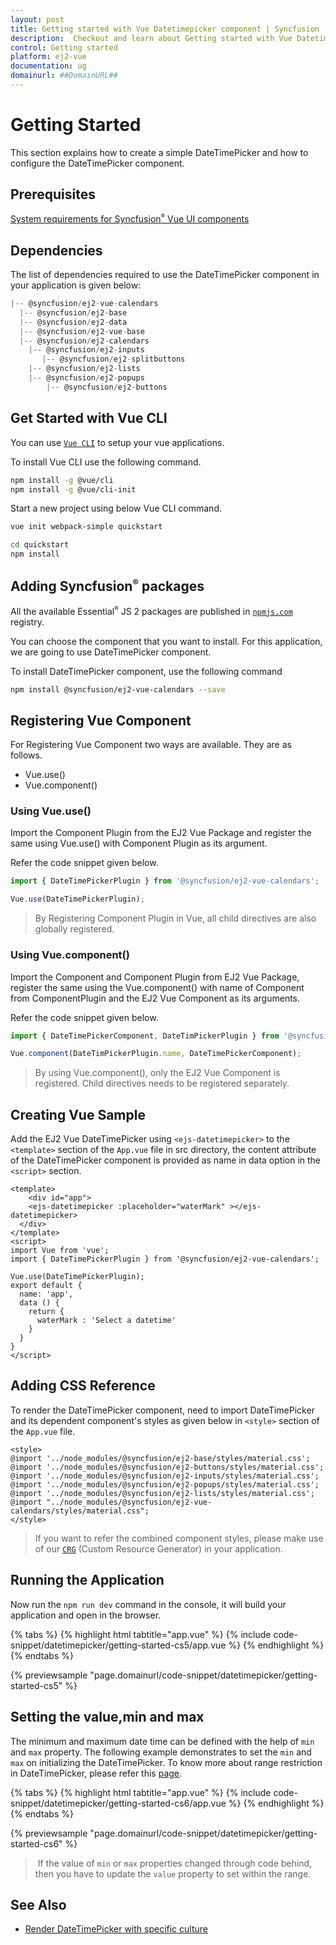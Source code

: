 ```yaml
---
layout: post
title: Getting started with Vue Datetimepicker component | Syncfusion
description:  Checkout and learn about Getting started with Vue Datetimepicker component of Syncfusion Essential JS 2 and more details.
control: Getting started 
platform: ej2-vue
documentation: ug
domainurl: ##DomainURL##
---
```


# Getting Started

This section explains how to create a simple DateTimePicker and how to configure the DateTimePicker component.

## Prerequisites

[System requirements for Syncfusion<sup style="font-size:70%">&reg;</sup> Vue UI components](https://ej2.syncfusion.com/vue/documentation/system-requirements/)

## Dependencies

The list of dependencies required to use the DateTimePicker component in your application is given below:

```javascript
|-- @syncfusion/ej2-vue-calendars
  |-- @syncfusion/ej2-base
  |-- @syncfusion/ej2-data
  |-- @syncfusion/ej2-vue-base
  |-- @syncfusion/ej2-calendars
    |-- @syncfusion/ej2-inputs
       |-- @syncfusion/ej2-splitbuttons
    |-- @syncfusion/ej2-lists
    |-- @syncfusion/ej2-popups
        |-- @syncfusion/ej2-buttons
```

## Get Started with Vue CLI

You can use [`Vue CLI`](https://github.com/vuejs/vue-cli) to setup your vue applications.

To install Vue CLI use the following command.

```bash
npm install -g @vue/cli
npm install -g @vue/cli-init
```

Start a new project using below Vue CLI command.

```bash
vue init webpack-simple quickstart

cd quickstart
npm install

```

## Adding Syncfusion<sup style="font-size:70%">&reg;</sup> packages

All the available Essential<sup style="font-size:70%">&reg;</sup> JS 2 packages are published in [`npmjs.com`](https://www.npmjs.com/~syncfusionorg) registry.

You can choose the component that you want to install. For this application, we are going to use DateTimePicker component.

To install DateTimePicker component, use the following command

```bash
npm install @syncfusion/ej2-vue-calendars --save
```

## Registering Vue Component

For Registering Vue Component two ways are available. They are as follows.
* Vue.use()
* Vue.component()

### Using Vue.use()

Import the Component Plugin from the EJ2 Vue Package and register the same using Vue.use() with Component Plugin as its argument.

Refer the code snippet given below.

```ts
import { DateTimePickerPlugin } from '@syncfusion/ej2-vue-calendars';

Vue.use(DateTimePickerPlugin);
```

> By Registering Component Plugin in Vue, all child directives are also globally registered.

### Using Vue.component()

Import the Component and Component Plugin from EJ2 Vue Package, register the same using the Vue.component() with name of Component from ComponentPlugin and the EJ2 Vue Component as its arguments.

Refer the code snippet given below.

```ts
import { DateTimePickerComponent, DateTimPickerPlugin } from '@syncfusion/ej2-vue-calendars';

Vue.component(DateTimPickerPlugin.name, DateTimePickerComponent);
```

> By using Vue.component(), only the EJ2 Vue Component is registered. Child directives needs to be registered separately.

## Creating Vue Sample

Add the EJ2 Vue DateTimePicker using `<ejs-datetimepicker>` to the `<template>` section of the `App.vue` file in src directory, the content attribute of the DateTimePicker component is provided as name in data option in the `<script>` section.

```
<template>
    <div id="app">
    <ejs-datetimepicker :placeholder="waterMark" ></ejs-datetimepicker>
  </div>
</template>
<script>
import Vue from 'vue';
import { DateTimePickerPlugin } from '@syncfusion/ej2-vue-calendars';

Vue.use(DateTimePickerPlugin);
export default {
  name: 'app',
  data () {
    return {
      waterMark : 'Select a datetime'
    }
  }
}
</script>
```

## Adding CSS Reference

To render the DateTimePicker component, need to import DateTimePicker and its dependent component's styles as given below in `<style>` section of the `App.vue` file.

```
<style>
@import '../node_modules/@syncfusion/ej2-base/styles/material.css';
@import '../node_modules/@syncfusion/ej2-buttons/styles/material.css';
@import '../node_modules/@syncfusion/ej2-inputs/styles/material.css';
@import '../node_modules/@syncfusion/ej2-popups/styles/material.css';
@import '../node_modules/@syncfusion/ej2-lists/styles/material.css';
@import "../node_modules/@syncfusion/ej2-vue-calendars/styles/material.css";
</style>
```

> If you want to refer the combined component styles, please make use of our [`CRG`](https://crg.syncfusion.com/) (Custom Resource Generator) in your application.

## Running the Application

Now run the `npm run dev` command in the console, it will build your application and open in the browser.

{% tabs %}
{% highlight html tabtitle="app.vue" %}
{% include code-snippet/datetimepicker/getting-started-cs5/app.vue %}
{% endhighlight %}
{% endtabs %}
        
{% previewsample "page.domainurl/code-snippet/datetimepicker/getting-started-cs5" %}

## Setting the value,min and max

The minimum and maximum date time can be defined with the help of `min` and `max` property. The following example demonstrates to set the `min` and `max` on initializing the DateTimePicker. To know more about range restriction in DateTimePicker, please refer this [page](./date-time-range).

{% tabs %}
{% highlight html tabtitle="app.vue" %}
{% include code-snippet/datetimepicker/getting-started-cs6/app.vue %}
{% endhighlight %}
{% endtabs %}
        
{% previewsample "page.domainurl/code-snippet/datetimepicker/getting-started-cs6" %}
> If the value of `min` or `max` properties changed through code behind, then you have to update the `value` property to set within the range.

## See Also

* [Render DateTimePicker with specific culture](./globalization)
